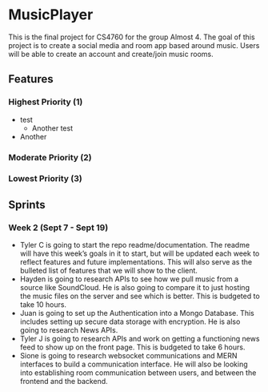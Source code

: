 # MusicPlayer
This is the final project for CS4760 for the group Almost 4. The goal of this project is to create a social media and room app based around music. Users will be able to create an account and create/join music rooms.

## Features
### Highest Priority (1)
* test
  * Another test
 * Another
### Moderate Priority (2)
### Lowest Priority (3)

## Sprints
### Week 2 (Sept 7 - Sept 19)
<ul>
  <li>Tyler C is going to start the repo readme/documentation. The readme will have this week’s goals in it to start, but will be updated each week to reflect features and future implementations. This will also serve as the bulleted list of features that we will show to the client.</li>
  <li>Hayden is going to research APIs to see how we pull music from a source like SoundCloud. He is also going to compare it to just hosting the music files on the server and see which is better. This is budgeted to take 10 hours.</li>
  <li>Juan is going to set up the Authentication into a Mongo Database. This includes setting up secure data storage with encryption. He is also going to research News APIs. </li>
  <li>Tyler J is going to research APIs and work on getting a functioning news feed to show up on the front page. This is budgeted to take 6 hours.</li>
  <li>Sione is going to research websocket communications and MERN interfaces to build a communication interface. He will also be looking into establishing room communication between users, and between the frontend and the backend.</li>
</ul>
